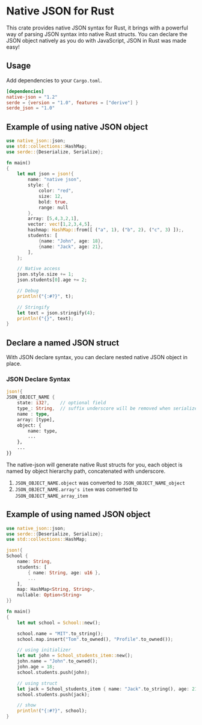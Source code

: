 # Native JSON for Rust

This crate provides native JSON syntax for Rust, it brings with a powerful way of parsing JSON syntax into native Rust structs. You can declare the JSON object natively as you do with JavaScript, JSON in Rust was made easy!

## Usage
Add dependencies to your `Cargo.toml`.
```toml
[dependencies]
native-json = "1.2"
serde = {version = "1.0", features = ["derive"] }
serde_json = "1.0"
```

## Example of using native JSON object
```rust
use native_json::json;
use std::collections::HashMap;
use serde::{Deserialize, Serialize};

fn main()
{
    let mut json = json!{
        name: "native json",
        style: {
            color: "red",
            size: 12,
            bold: true,
            range: null
        },
        array: [5,4,3,2,1],
        vector: vec![1,2,3,4,5],
        hashmap: HashMap::from([ ("a", 1), ("b", 2), ("c", 3) ]);,
        students: [
            {name: "John", age: 18},
            {name: "Jack", age: 21},
        ],
    };

    // Native access
    json.style.size += 1;
    json.students[0].age += 2;

    // Debug
    println!("{:#?}", t);

    // Stringify
    let text = json.stringify(4);
    println!("{}", text);
}
```
## Declare a named JSON struct

With JSON declare syntax, you can declare nested native JSON object in place. 

### JSON Declare Syntax
```rust
json!{
JSON_OBJECT_NAME { 
    state: i32?,    // optional field
    type_: String,  // suffix underscore will be removed when serialize & deserialize
    name : type, 
    array: [type],
    object: {
        name: type,
        ...
    },
    ...
}}
```

The native-json will generate native Rust structs for you, each object is named by object hierarchy path, concatenated with underscore.

  1. `JSON_OBJECT_NAME.object` was converted to `JSON_OBJECT_NAME_object`
  2. `JSON_OBJECT_NAME.array's item` was converted to `JSON_OBJECT_NAME_array_item`

## Example of using named JSON object

```rust
use native_json::json;
use serde::{Deserialize, Serialize};
use std::collections::HashMap;

json!{
School {
    name: String,
    students: [
        { name: String, age: u16 },
        ...
    ],
    map: HashMap<String, String>,
    nullable: Option<String>
}}

fn main()
{
    let mut school = School::new();

    school.name = "MIT".to_string();
    school.map.insert("Tom".to_owned(), "Profile".to_owned());

    // using initializer
    let mut john = School_students_item::new();
    john.name = "John".to_owned();
    john.age = 18;
    school.students.push(john);

    // using struct
    let jack = School_students_item { name: "Jack".to_string(), age: 21 };
    school.students.push(jack);

    // show
    println!("{:#?}", school);
}
```

